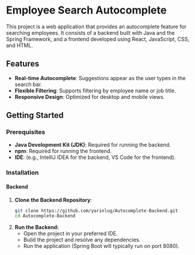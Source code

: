 # Employee Search Autocomplete

This project is a web application that provides an autocomplete feature for searching employees. It consists of a backend built with Java and the Spring Framework, and a frontend developed using React, JavaScript, CSS, and HTML.

## Features

- **Real-time Autocomplete**: Suggestions appear as the user types in the search bar.
- **Flexible Filtering**: Supports filtering by employee name or job title.
- **Responsive Design**: Optimized for desktop and mobile views.

## Getting Started

### Prerequisites

- **Java Development Kit (JDK)**: Required for running the backend.
- **npm**: Required for running the frontend.
- **IDE**: (e.g., IntelliJ IDEA for the backend, VS Code for the frontend).

### Installation

#### Backend

1. **Clone the Backend Repository**:
   ```bash
   git clone https://github.com/yarinlug/Autocomplete-Backend.git
   cd Autocomplete-Backend
   
2. **Run the Backend:**
   - Open the project in your preferred IDE.
   - Build the project and resolve any dependencies.
   - Run the application (Spring Boot will typically run on port 8080).
